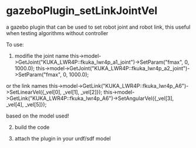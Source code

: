 # gazeboPlugin_setLinkJointVel
a gazebo plugin that can be used to set robot joint and robot link, this useful when testing algorithms without controller

To use:

1. modifie the joint name 
        this->model->GetJoint("KUKA_LWR4P::fkuka_lwr4p_a1_joint")->SetParam("fmax", 0, 1000.0);
        this->model->GetJoint("KUKA_LWR4P::fkuka_lwr4p_a2_joint")->SetParam("fmax", 0, 1000.0);
        
or the link names 
        this->model->GetLink("KUKA_LWR4P::fkuka_lwr4p_A6")->SetLinearVel({_vel[0], _vel[1], _vel[2]});
        this->model->GetLink("KUKA_LWR4P::fkuka_lwr4p_A6")->SetAngularVel({_vel[3], _vel[4], _vel[5]});
        
based on the model used!

2. build the code 

3. attach the plugin in your urdf/sdf model
       
